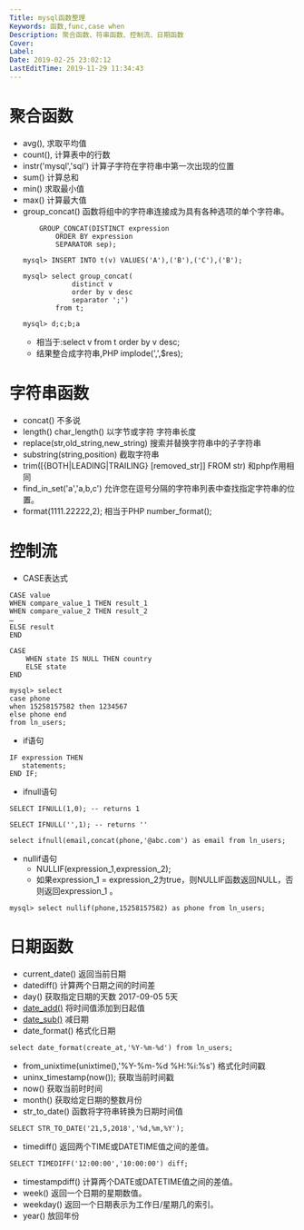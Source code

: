 ```yaml
---
Title: mysql函数整理
Keywords: 函数,func,case when
Description: 聚合函数、符串函数、控制流、日期函数
Cover: 
Label: 
Date: 2019-02-25 23:02:12
LastEditTime: 2019-11-29 11:34:43
---
```


# 聚合函数
- avg(),        求取平均值
- count(),      计算表中的行数
- instr('mysql','sql')       计算子字符在字符串中第一次出现的位置
- sum()         计算总和
- min()         求取最小值
- max()         计算最大值
- group_concat()    函数将组中的字符串连接成为具有各种选项的单个字符串。
    ```
        GROUP_CONCAT(DISTINCT expression
            ORDER BY expression
            SEPARATOR sep);

    mysql> INSERT INTO t(v) VALUES('A'),('B'),('C'),('B');

    mysql> select group_concat(
                distinct v
                order by v desc
                separator ';')
            from t;

    mysql> d;c;b;a
    ```
    + 相当于:select v from t order by v desc;
    + 结果整合成字符串,PHP implode(',',$res);

# 字符串函数
- concat()  不多说
- length() char_length() 以字节或字符 字符串长度
- replace(str,old_string,new_string)     搜索并替换字符串中的子字符串
- substring(string,position)            截取字符串
- trim([{BOTH|LEADING|TRAILING} [removed_str]] FROM str) 和php作用相同
- find_in_set('a','a,b,c')     允许您在逗号分隔的字符串列表中查找指定字符串的位置。
- format(1111.22222,2);         相当于PHP number_format();

# 控制流
- CASE表达式 
```
CASE value
WHEN compare_value_1 THEN result_1
WHEN compare_value_2 THEN result_2
…
ELSE result 
END

CASE
    WHEN state IS NULL THEN country
    ELSE state
END

mysql> select
case phone
when 15258157582 then 1234567
else phone end
from ln_users;
```
- if语句
```
IF expression THEN
   statements;
END IF;
```
- ifnull语句
```
SELECT IFNULL(1,0); -- returns 1

SELECT IFNULL('',1); -- returns ''

select ifnull(email,concat(phone,'@abc.com') as email from ln_users;
```
- nullif语句
    + NULLIF(expression_1,expression_2);
    + 如果expression_1 = expression_2为true，则NULLIF函数返回NULL，否则返回expression_1 。
```
mysql> select nullif(phone,15258157582) as phone from ln_users;
```

# 日期函数
- current_date()    返回当前日期
- datediff()        计算两个日期之间的时间差
- day()             获取指定日期的天数   2017-09-05  5天
- [date_add()](http://www.yiibai.com/mysql/date_add.html)   将时间值添加到日起值
- [date_sub()](http://www.yiibai.com/mysql/date_sub.html)   减日期
- date_format()     格式化日期
```
select date_format(create_at,'%Y-%m-%d') from ln_users;
```
- from_unixtime(unixtime(),'%Y-%m-%d %H:%i:%s')   格式化时间戳
- uninx_timestamp(now());    获取当前时间戳
- now()             获取当前时时间
- month()           获取给定日期的整数月份
- str_to_date()     函数将字符串转换为日期时间值
```
SELECT STR_TO_DATE('21,5,2018','%d,%m,%Y');
```
- timediff()        返回两个TIME或DATETIME值之间的差值。
```
SELECT TIMEDIFF('12:00:00','10:00:00') diff;
```
- timestampdiff()   计算两个DATE或DATETIME值之间的差值。
- week()            返回一个日期的星期数值。
- weekday()         返回一个日期表示为工作日/星期几的索引。
- year()            放回年份
